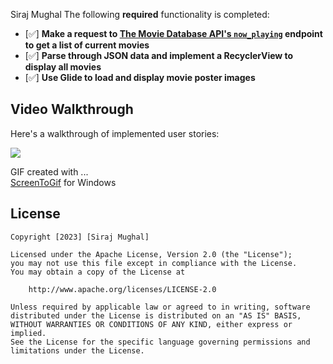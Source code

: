 Siraj Mughal
The following **required** functionality is completed:

- [✅] **Make a request to [The Movie Database API's `now_playing`](https://developers.themoviedb.org/3/movies/get-now-playing) endpoint to get a list of current movies**
- [✅] **Parse through JSON data and implement a RecyclerView to display all movies**
- [✅] **Use Glide to load and display movie poster images**

## Video Walkthrough

Here's a walkthrough of implemented user stories:

<img src='Flixter+.gif' />

GIF created with ...  
[ScreenToGif](https://www.screentogif.com/) for Windows

## License

    Copyright [2023] [Siraj Mughal]

    Licensed under the Apache License, Version 2.0 (the "License");
    you may not use this file except in compliance with the License.
    You may obtain a copy of the License at

        http://www.apache.org/licenses/LICENSE-2.0

    Unless required by applicable law or agreed to in writing, software
    distributed under the License is distributed on an "AS IS" BASIS,
    WITHOUT WARRANTIES OR CONDITIONS OF ANY KIND, either express or implied.
    See the License for the specific language governing permissions and
    limitations under the License.
